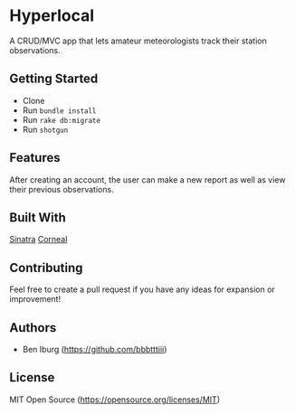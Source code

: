 # Hyperlocal
A CRUD/MVC app that lets amateur meteorologists track their station observations.

## Getting Started

- Clone
- Run `bundle install`
- Run `rake db:migrate`
- Run `shotgun`

## Features

After creating an account, the user can make a new report as well as view their previous observations.

## Built With

[Sinatra](http://sinatrarb.com)
[Corneal](https://github.com/thebrianemory/corneal)

## Contributing

Feel free to create a pull request if you have any ideas for expansion or improvement!

## Authors

- Ben Iburg (https://github.com/bbbtttiii)

## License

MIT Open Source (https://opensource.org/licenses/MIT)
